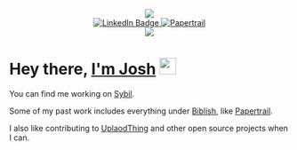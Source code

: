 <div id="header" align="center">
  <img src="https://media.giphy.com/media/qgQUggAC3Pfv687qPC/giphy.gif"/>
<div id="badges">
  <a href="https://linkedin.com/in/joshgbrown">
    <img src="https://img.shields.io/badge/LinkedIn-blue?style=for-the-badge&logo=linkedin&logoColor=white" alt="LinkedIn Badge"/>
  </a>
  <a href="https://papertrail.biblish.com">
    <img src="https://img.shields.io/badge/Papertrail-darkgreen?style=for-the-badge" alt="Papertrail"/>
  </a>

</div>
  <a href="https://www.conventionalcommits.org/en/v1.0.0/">
 <img src="https://img.shields.io/badge/Conventional%20Commits-1.0.0-%23FE5196?logo=conventionalcommits&logoColor=white)](https://conventionalcommits.org"/>
</a>
<br/>
  <img src="https://komarev.com/ghpvc/?username=GentikSolm&style=flat-square&color=blue" alt=""/>
</div>

# Hey there, [I'm Josh](https://imjosh.dev) <img src="https://media.tenor.com/Wx9IEmZZXSoAAAAi/hi.gif" width="30px" alt='wave'/>

You can find me working on [Sybil](https://sybil.com). 

Some of my past work includes everything under [Biblish](https://biblish.com), like [Papertrail](https://papertrail.biblish.com).

I also like contributing to [UplaodThing](https://uploadthing.com) and other open source projects when I can.
